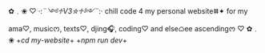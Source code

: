 ✿﹒❀ ♡
·:*¨༺♱V3✮♱༻¨*:· 
chill code 4 my personal websiteⵌ✦ for my ama♡,
musicᰔ, texts♡, djing🎧, coding♡ and 
elseᜊee ascendingᰔ
♡ ✿﹒❀
+*cd my-website*+
+*npm run dev*+
